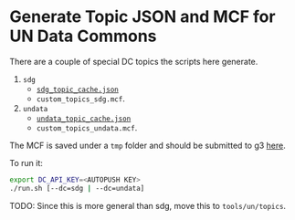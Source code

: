 # Generate Topic JSON and MCF for UN Data Commons

There are a couple of special DC topics the scripts here generate.

1. `sdg`
   * [`sdg_topic_cache.json`](../../../server/config/nl_page/sdg_topic_cache.json)
   * `custom_topics_sdg.mcf`.
2. `undata`
   * [`undata_topic_cache.json`](../../../server/config/nl_page/undata_topic_cache.json)
   * `custom_topics_undata.mcf`.


The MCF is saved under a `tmp` folder and should be submitted to g3
[here](https://source.corp.google.com/piper///depot/google3/third_party/datacommons/schema/stat_vars/).

To run it:

```bash
export DC_API_KEY=<AUTOPUSH KEY>
./run.sh [--dc=sdg | --dc=undata]
```

TODO: Since this is more general than sdg, move this to `tools/un/topics`.

